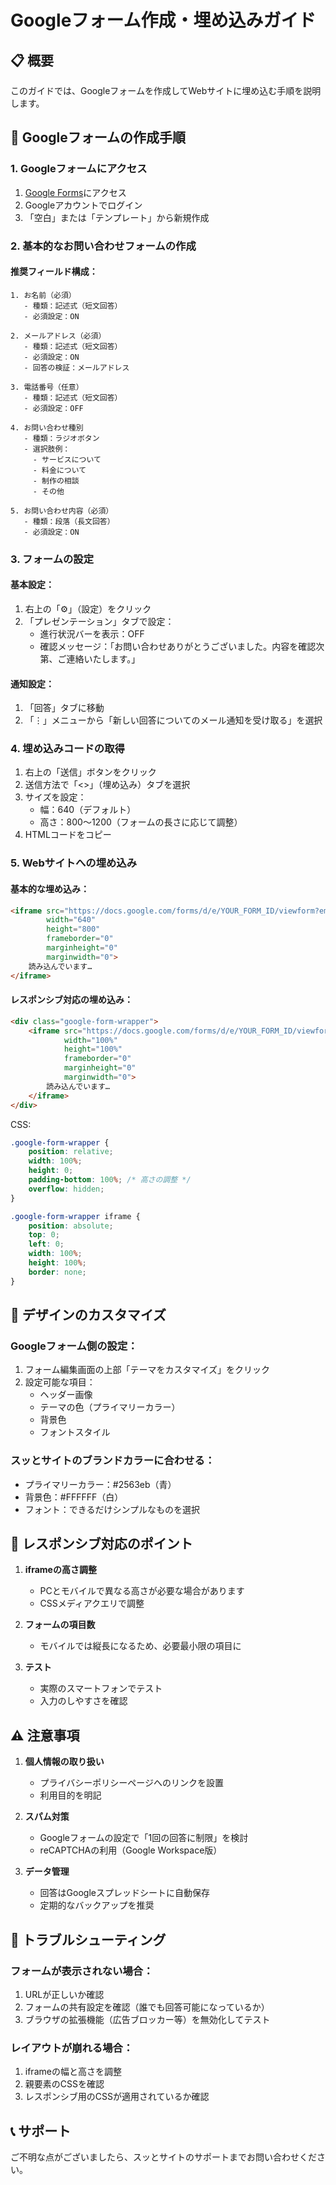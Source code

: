# Googleフォーム作成・埋め込みガイド

## 📋 概要
このガイドでは、Googleフォームを作成してWebサイトに埋め込む手順を説明します。

## 🚀 Googleフォームの作成手順

### 1. Googleフォームにアクセス
1. [Google Forms](https://forms.google.com)にアクセス
2. Googleアカウントでログイン
3. 「空白」または「テンプレート」から新規作成

### 2. 基本的なお問い合わせフォームの作成

#### 推奨フィールド構成：

```
1. お名前（必須）
   - 種類：記述式（短文回答）
   - 必須設定：ON

2. メールアドレス（必須）
   - 種類：記述式（短文回答）
   - 必須設定：ON
   - 回答の検証：メールアドレス

3. 電話番号（任意）
   - 種類：記述式（短文回答）
   - 必須設定：OFF

4. お問い合わせ種別
   - 種類：ラジオボタン
   - 選択肢例：
     - サービスについて
     - 料金について
     - 制作の相談
     - その他

5. お問い合わせ内容（必須）
   - 種類：段落（長文回答）
   - 必須設定：ON
```

### 3. フォームの設定

#### 基本設定：
1. 右上の「⚙️」（設定）をクリック
2. 「プレゼンテーション」タブで設定：
   - 進行状況バーを表示：OFF
   - 確認メッセージ：「お問い合わせありがとうございました。内容を確認次第、ご連絡いたします。」

#### 通知設定：
1. 「回答」タブに移動
2. 「⋮」メニューから「新しい回答についてのメール通知を受け取る」を選択

### 4. 埋め込みコードの取得

1. 右上の「送信」ボタンをクリック
2. 送信方法で「<>」（埋め込み）タブを選択
3. サイズを設定：
   - 幅：640（デフォルト）
   - 高さ：800〜1200（フォームの長さに応じて調整）
4. HTMLコードをコピー

### 5. Webサイトへの埋め込み

#### 基本的な埋め込み：
```html
<iframe src="https://docs.google.com/forms/d/e/YOUR_FORM_ID/viewform?embedded=true" 
        width="640" 
        height="800" 
        frameborder="0" 
        marginheight="0" 
        marginwidth="0">
    読み込んでいます…
</iframe>
```

#### レスポンシブ対応の埋め込み：
```html
<div class="google-form-wrapper">
    <iframe src="https://docs.google.com/forms/d/e/YOUR_FORM_ID/viewform?embedded=true" 
            width="100%" 
            height="100%" 
            frameborder="0" 
            marginheight="0" 
            marginwidth="0">
        読み込んでいます…
    </iframe>
</div>
```

CSS:
```css
.google-form-wrapper {
    position: relative;
    width: 100%;
    height: 0;
    padding-bottom: 100%; /* 高さの調整 */
    overflow: hidden;
}

.google-form-wrapper iframe {
    position: absolute;
    top: 0;
    left: 0;
    width: 100%;
    height: 100%;
    border: none;
}
```

## 🎨 デザインのカスタマイズ

### Googleフォーム側の設定：
1. フォーム編集画面の上部「テーマをカスタマイズ」をクリック
2. 設定可能な項目：
   - ヘッダー画像
   - テーマの色（プライマリーカラー）
   - 背景色
   - フォントスタイル

### スッとサイトのブランドカラーに合わせる：
- プライマリーカラー：#2563eb（青）
- 背景色：#FFFFFF（白）
- フォント：できるだけシンプルなものを選択

## 📱 レスポンシブ対応のポイント

1. **iframeの高さ調整**
   - PCとモバイルで異なる高さが必要な場合があります
   - CSSメディアクエリで調整

2. **フォームの項目数**
   - モバイルでは縦長になるため、必要最小限の項目に

3. **テスト**
   - 実際のスマートフォンでテスト
   - 入力のしやすさを確認

## ⚠️ 注意事項

1. **個人情報の取り扱い**
   - プライバシーポリシーページへのリンクを設置
   - 利用目的を明記

2. **スパム対策**
   - Googleフォームの設定で「1回の回答に制限」を検討
   - reCAPTCHAの利用（Google Workspace版）

3. **データ管理**
   - 回答はGoogleスプレッドシートに自動保存
   - 定期的なバックアップを推奨

## 🔧 トラブルシューティング

### フォームが表示されない場合：
1. URLが正しいか確認
2. フォームの共有設定を確認（誰でも回答可能になっているか）
3. ブラウザの拡張機能（広告ブロッカー等）を無効化してテスト

### レイアウトが崩れる場合：
1. iframeの幅と高さを調整
2. 親要素のCSSを確認
3. レスポンシブ用のCSSが適用されているか確認

## 📞 サポート

ご不明な点がございましたら、スッとサイトのサポートまでお問い合わせください。